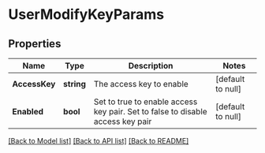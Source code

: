# UserModifyKeyParams

## Properties
Name | Type | Description | Notes
------------ | ------------- | ------------- | -------------
**AccessKey** | **string** | The access key to enable | [default to null]
**Enabled** | **bool** | Set to true to enable access key pair. Set to false to disable access key pair | [default to null]

[[Back to Model list]](../README.md#documentation-for-models) [[Back to API list]](../README.md#documentation-for-api-endpoints) [[Back to README]](../README.md)


